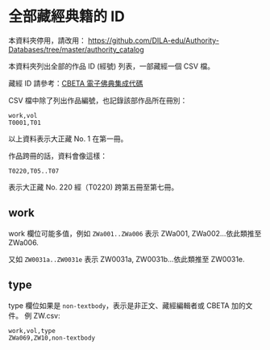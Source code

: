 # 全部藏經典籍的 ID

本資料夾停用，請改用： 
https://github.com/DILA-edu/Authority-Databases/tree/master/authority_catalog

本資料夾列出全部的作品 ID (經號) 列表，一部藏經一個 CSV 檔。

藏經 ID 請參考：[CBETA 電子佛典集成代碼](http://www.cbeta.org/format/id.php)

CSV 檔中除了列出作品編號，也記錄該部作品所在冊別：

    work,vol
    T0001,T01

以上資料表示大正藏 No. 1 在第一冊。

作品跨冊的話，資料會像這樣：

    T0220,T05..T07

表示大正藏 No. 220 經（T0220) 跨第五冊至第七冊。

## work

work 欄位可能多值，例如 `ZWa001..ZWa006` 表示 ZWa001, ZWa002...依此類推至 ZWa006.

又如 `ZW0031a..ZW0031e` 表示 ZW0031a, ZW0031b...依此類推至 ZW0031e.

## type

type 欄位如果是 `non-textbody`，表示是非正文、藏經編輯者或 CBETA 加的文件。
例 ZW.csv:

    work,vol,type
    ZWa069,ZW10,non-textbody
